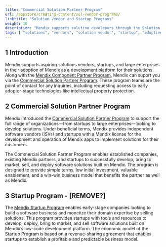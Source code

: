```yaml
---
title: "Commercial Solution Partner Program"
url: /appstore/creating-content/sol-vendor-programs/
linktitle: "Solution Vendor and Startup Programs"
weight: 10
description: "Mendix supports solution developers through the Solution Vendor and Startup Programs"
tags: [ "solutions", "vendors", "solution vendor", "startup", "adaptive solutions", "prescriptive solutions" ]
---
```


## 1 Introduction

Mendix supports aspiring solutions vendors, startups, and large enterprises in their adoption of Mendix as a development platform for their solutions. Along with the [Mendix Component Partner Program](/appstore/creating-content/partner-program/), Mendix can suport you via the [Commercial Solution Partner Program](https://www.mendix.com/partners/become-a-partner/isv-program/). These program teams are the point of contact for any inquiries, including requesting access to early adopter-stage technologies like intellectual property protection.

## 2 Commercial Solution Partner Program

Mendix introduced the [Commercial Solution Partner Program](https://www.mendix.com/partners/become-a-partner/isv-program/) to support the full range of organizations—from startups to large enterprises—looking to develop solutions. Under beneficial terms, Mendix provides independent software vendors (ISVs) and startups with a Mendix license for the development and operation of Mendix apps to implement solutions for their customers.

The Commercial Solution Partner Program enables established companies, existing Mendix partners, and startups to successfully develop, bring to market, sell, and deploy software solutions built on Mendix. The program is designed to provide simple terms, low initial investment, valuable enablement, and a win-win business model that benefits the partner as well as Mendix.

## 3 Startup Program - [**REMOVE?**]

The [Mendix Startup Program](https://www.mendix.com/startup-program/) enables early-stage companies looking to build a software business and monetize their domain expertise by selling solutions. This program provides startups with tools and resources to develop, deploy, bring to market, and sell software solutions built on Mendix’s low-code development platform. The economic model of the Startup Program is based on a revenue-sharing agreement that enables startups to establish a profitable and predictable business model.
